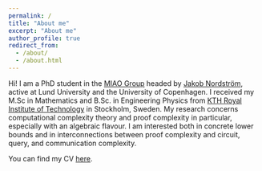 ```yaml
---
permalink: /
title: "About me"
excerpt: "About me"
author_profile: true
redirect_from: 
  - /about/
  - /about.html
---
```


Hi! I am a PhD student in the <a href="https://jakobnordstrom.github.io/miao-group/">MIAO Group</a> headed by <a href="https://jakobnordstrom.github.io/">Jakob Nordström</a>, active at Lund University and the University of Copenhagen. I received my M.Sc in Mathematics and B.Sc. in Engineering Physics from <a href="https://www.kth.se/en">KTH Royal Institute of Technology</a> in Stockholm, Sweden. My research concerns computational complexity theory and proof complexity in particular, especially with an algebraic flavour. I am interested both in concrete lower bounds and in interconnections between proof complexity and circuit, query, and communication complexity. 

You can find my CV <a href="https://jonascon.github.io/files/CV-jonas-conneryd.pdf">here</a>. 
